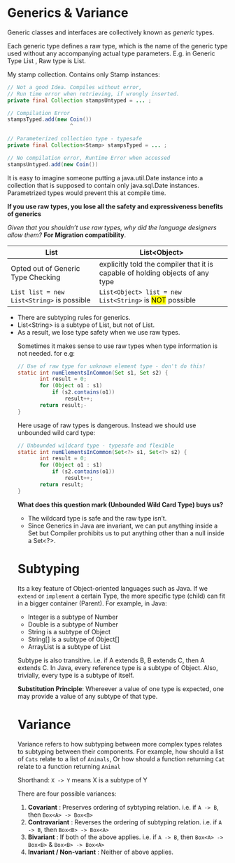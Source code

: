 # Generics & Variance

Generic classes and interfaces are collectively known as _generic_ types. 
 
Each generic type defines a raw type, which is the name of the generic type used without any accompanying actual type parameters. E.g. in Generic Type List<E> , Raw type is List.  

My stamp collection. Contains only Stamp instances:

```java
// Not a good Idea. Compiles without error,
// Run time error when retrieving, if wrongly inserted.
private final Collection stampsUntyped = ... ;

// Compilation Error
stampsTyped.add(new Coin())
                    ^

// Parameterized collection type - typesafe
private final Collection<Stamp> stampsTyped = ... ;

// No compilation error, Runtime Error when accessed
stampsUntyped.add(new Coin())
```

It is easy to imagine someone putting a java.util.Date instance into a collection that is supposed to contain only java.sql.Date instances. Parametrized types would prevent this at compile time.

**If you use raw types, you lose all the safety and expressiveness benefits of generics**

*Given that you shouldn’t use raw types, why did the language designers allow them?* **For Migration compatibility**.


| List          |  List\<Object\>    | 
| ------------- | ------------------ |
| Opted out of Generic Type Checking         |  explicitly told the compiler that it is capable of holding objects of any type |
| `List list = new List<String>` is possible | `List<Object> list = new List<String>` is <mark>NOT</mark> possible                          |

* There are subtyping rules for generics.
* List\<String\> is a subtype of List, but not of List<Object>.
* As a result, we lose type safety when we use raw types.  


Sometimes it makes sense to use raw types when type information is not needed. for e.g:  

```java
// Use of raw type for unknown element type - don't do this!
static int numElementsInCommon(Set s1, Set s2) {       int result = 0;       for (Object o1 : s1)           if (s2.contains(o1))               result++;       return result;-}
```

Here usage of raw types is dangerous. Instead we should use unbounded wild card type:

```java
// Unbounded wildcard type - typesafe and flexible
static int numElementsInCommon(Set<?> s1, Set<?> s2) {       int result = 0;       for (Object o1 : s1)           if (s2.contains(o1))               result++;       return result;}
```

**What does this question mark (Unbounded Wild Card Type) buys us?**   
- The wildcard type is safe and the raw type isn’t.  
- Since Generics in Java are invariant, we can put anything inside a Set but Compiler prohibits us to put anything other than a null inside a Set<?>.


# Subtyping

Its a key feature of Object-oriented languages such as Java. If we `extend` or `implement` a certain Type, the more specific type (child) can fit in a bigger container (Parent). For example, in Java: 

* Integer is a subtype of Number
* Double is a subtype of Number
* String is a subtype of Object
* String[] is a subtype of Object[]
* ArrayList<E> is a subtype of List<E>

Subtype is also transitive. i.e. if A extends B, B extends C, then A extends C.
In Java, every reference type is a subtype of Object. Also, trivially, every type is a subtype of itself.

**Substitution Principle**:
Whereever a value of one type is expected, one may provide a value of any subtype of that type.


# Variance

Variance refers to how subtyping between more complex types relates to subtyping between their components. For example, how should a list of `Cats` relate to a list of `Animals`, Or how should a function returning `Cat` relate to a function returning `Animal`

Shorthand: `X -> Y` means X is a subtype of Y

There are four possible variances:  
1. **Covariant** : Preserves ordering of sybtyping relation. i.e. if `A -> B`, then `Box<A> -> Box<B>`  
2. **Contravariant** : Reverses the ordering of subtyping relation. i.e. if `A -> B`, then `Box<B> -> Box<A>`  
3. **Bivariant** : If both of the above applies. i.e. if `A -> B`, then `Box<A> -> Box<B>` & `Box<B> -> Box<A>`  
4. **Invariant / Non-variant** : Neither of above applies.

